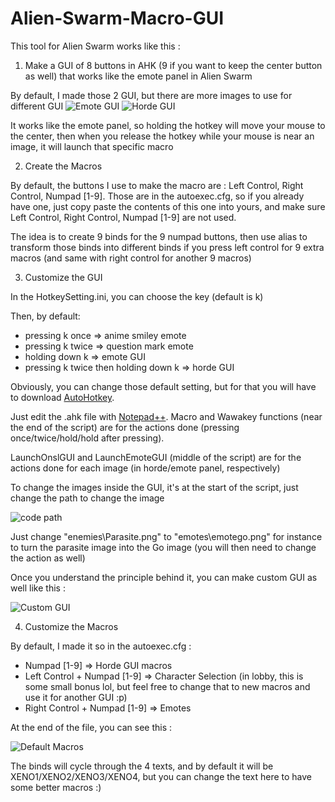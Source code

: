 # Alien-Swarm-Macro-GUI
This tool for Alien Swarm works like this :

1) Make a GUI of 8 buttons in AHK (9 if you want to keep the center button as well) that works like the emote panel in Alien Swarm

By default, I made those 2 GUI, but there are more images to use for different GUI
![Emote GUI](https://i.imgur.com/DEEJIsx.png)
![Horde GUI](https://i.imgur.com/83e5E7p.png)

It works like the emote panel, so holding the hotkey will move your mouse to the center, then when you release the hotkey while your mouse is near an image, it will launch that specific macro

2) Create the Macros

By default, the buttons I use to make the macro are : Left Control, Right Control, Numpad [1-9]. Those are in the autoexec.cfg, so if you already have one, just copy paste the contents of this one into yours, and make sure Left Control, Right Control, Numpad [1-9] are not used.

The idea is to create 9 binds for the 9 numpad buttons, then use alias to transform those binds into different binds if you press left control for 9 extra macros (and same with right control for another 9 macros)

3) Customize the GUI

In the HotkeySetting.ini, you can choose the key (default is k)

Then, by default: 

- pressing k once => anime smiley emote
- pressing k twice => question mark emote
- holding down k => emote GUI
- pressing k twice then holding down k => horde GUI

Obviously, you can change those default setting, but for that you will have to download [AutoHotkey](https://www.autohotkey.com/).

Just edit the .ahk file with [Notepad++](https://notepad-plus-plus.org/downloads/). Macro and Wawakey functions (near the end of the script) are for the actions done (pressing once/twice/hold/hold after pressing).

LaunchOnslGUI and LaunchEmoteGUI (middle of the script) are for the actions done for each image (in horde/emote panel, respectively)

To change the images inside the GUI, it's at the start of the script, just change the path to change the image

![code path](https://i.imgur.com/4jUJnDy.png)

Just change "enemies\Parasite.png" to "emotes\emotego.png" for instance to turn the parasite image into the Go image (you will then need to change the action as well)

Once you understand the principle behind it, you can make custom GUI as well like this :

![Custom GUI](https://i.imgur.com/1bzQS5a.png)

4) Customize the Macros

By default, I made it so in the autoexec.cfg :

- Numpad [1-9] => Horde GUI macros
- Left Control + Numpad [1-9] => Character Selection (in lobby, this is some small bonus lol, but feel free to change that to new macros and use it for another GUI :p)
- Right Control + Numpad [1-9] => Emotes

At the end of the file, you can see this :

![Default Macros](https://i.imgur.com/BHYkttD.png)

The binds will cycle through the 4 texts, and by default it will be XENO1/XENO2/XENO3/XENO4, but you can change the text here to have some better macros :)
